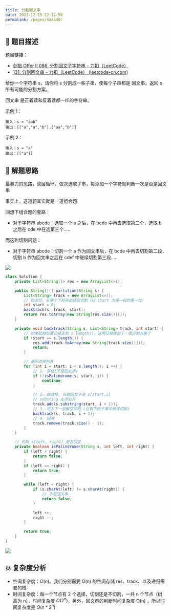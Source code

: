 ```yaml
---
title: 分割回文串
date: 2021-12-15 22:12:58
permalink: /pages/4a8a40/
---
```


## 📃 题目描述

题目链接：

- [剑指 Offer II 086. 分割回文子字符串 - 力扣（LeetCode）](https://leetcode.cn/problems/M99OJA/)
- [131. 分割回文串 - 力扣（LeetCode） (leetcode-cn.com)](https://leetcode-cn.com/problems/palindrome-partitioning/)

给你一个字符串 s，请你将 s 分割成一些子串，使每个子串都是 回文串。返回 s 所有可能的分割方案。

回文串 是正着读和反着读都一样的字符串。

示例 1：

```
输入：s = "aab"
输出：[["a","a","b"],["aa","b"]]
```

示例 2：

```
输入：s = "a"
输出：[["a"]]
```

## 🔔 解题思路

最暴力的思路，双层循环，依次选取子串，每添加一个字符就判断一次是否是回文串

事实上，这道题其实就是一道组合题

回想下组合题的套路：

- 对于字符串 abcde：选取一个 a 之后，在 bcde 中再去选取第二个，选取 b 之后在 cde 中在选第三个.....

而这到切割问题：

- 对于字符串 abcde：切割一个 a 作为回文串后，在 bcde 中再去切割第二段，切割 b 作为回文串之后在 cdef 中继续切割第三段.....

![](https://cs-wiki.oss-cn-shanghai.aliyuncs.com/img/20211215223828.png)


```java
class Solution {
    private List<String[]> res = new ArrayList<>();

    public String[][] partition(String s) {
        List<String> track = new ArrayList<>();
        // 标志位，从哪个下标开始往后切割（以 start 为某一段的第一位）
        int start = 0;
        backtrack(s, track, start);
        return res.toArray(new String[res.size()][]);
    }

    private void backtrack(String s, List<String> track, int start) {
        // 如果起始位置已经走到 s.length()，说明已经找到了一组分割方案了
        if (start == s.length()) {
            res.add(track.toArray(new String[track.size()]));
            return;
        }

        // 遍历选择列表
        for (int i = start; i < s.length(); i ++) {
            // 1. 剪枝(不是回文串)
            if (!isPalindrome(s, start, i)) {
                continue;
            }

            // 2. 做选择, 获取回文子串 s[start,i]
            // substing 左闭右开
            track.add(s.substring(start, i + 1));
            // 3. 进入下一层解空间树 (在剩下的子串中继续切割)
            backtrack(s, track, i + 1);
            // 4. 回溯
            track.remove(track.size() - 1);
        }
    }

    // 判断 s[left, right] 是否回文
    private boolean isPalindrome(String s, int left, int right) {
        if (left > right) {
            return false;
        }
        if (left == right) {
            return true;
        }

        while (left < right) {
            if (s.charAt(left) != s.charAt(right)) {
                // 不是回文串
                return false;
            }

            left ++;
            right --;
        }

        return true;
    }
}
```

![](https://cs-wiki.oss-cn-shanghai.aliyuncs.com/img/20211215223008.png)

## 💥 复杂度分析

- 空间复杂度：*O*(*n*)。我们分别需要 O(n) 的空间存储 res、track、以及递归需要的栈
- 时间复杂度：每一个节点有 2 个选择，切割还是不切割，一共 n 个节点（树高为 n），时间复杂度 $O(2^n)$，另外，回文串的判断时间复杂度 O(n) ，所以时间复杂度是 $O(n * 2^n)$

